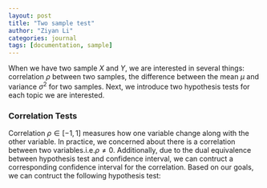 ```yaml
---
layout: post
title: "Two sample test"
author: "Ziyan Li"
categories: journal
tags: [documentation, sample]
---
```

When we have two sample $X$ and $Y$, we are interested in several things: correlation $\rho$ between two samples, the difference between the mean $\mu$ and variance $\sigma^2$ for two samples. Next, we introduce two hypothesis tests for each topic we are interested.

### Correlation Tests
Correlation $\rho \in [-1,1]$ measures how one variable change along with the other variable. In practice, we concerned about there is a correlation between two variables.i.e.$\rho \neq 0$. Additionally, due to the dual equivalence between hypothesis test and confidence interval, we can contruct a corresponding confidence interval for the correlation. Based on our goals, we can contruct the following hypothesis test:




